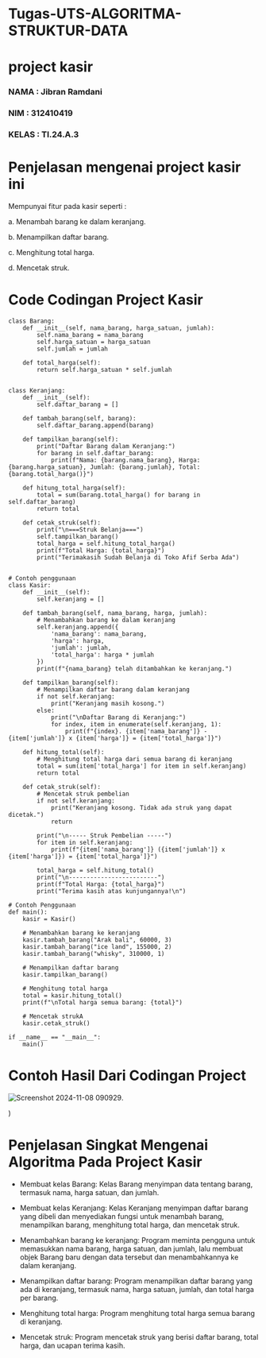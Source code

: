 # Tugas-UTS-ALGORITMA-STRUKTUR-DATA
# project kasir
### NAMA : Jibran Ramdani
### NIM : 312410419
### KELAS : TI.24.A.3

# Penjelasan mengenai project kasir ini
Mempunyai fitur pada kasir seperti :

a. Menambah barang ke dalam keranjang.

b. Menampilkan daftar barang.

c. Menghitung total harga.

d. Mencetak struk.

# Code Codingan Project Kasir 
```
class Barang:
    def __init__(self, nama_barang, harga_satuan, jumlah):
        self.nama_barang = nama_barang
        self.harga_satuan = harga_satuan
        self.jumlah = jumlah

    def total_harga(self):
        return self.harga_satuan * self.jumlah


class Keranjang:
    def __init__(self):
        self.daftar_barang = []

    def tambah_barang(self, barang):
        self.daftar_barang.append(barang)

    def tampilkan_barang(self):
        print("Daftar Barang dalam Keranjang:")
        for barang in self.daftar_barang:
            print(f"Nama: {barang.nama_barang}, Harga: {barang.harga_satuan}, Jumlah: {barang.jumlah}, Total: {barang.total_harga()}")

    def hitung_total_harga(self):
        total = sum(barang.total_harga() for barang in self.daftar_barang)
        return total

    def cetak_struk(self):
        print("\n===Struk Belanja===")
        self.tampilkan_barang()
        total_harga = self.hitung_total_harga()
        print(f"Total Harga: {total_harga}")
        print("Terimakasih Sudah Belanja di Toko Afif Serba Ada")


# Contoh penggunaan
class Kasir:
    def __init__(self):
        self.keranjang = []
    
    def tambah_barang(self, nama_barang, harga, jumlah):
        # Menambahkan barang ke dalam keranjang
        self.keranjang.append({
            'nama_barang': nama_barang,
            'harga': harga,
            'jumlah': jumlah,
            'total_harga': harga * jumlah
        })
        print(f"{nama_barang} telah ditambahkan ke keranjang.")
    
    def tampilkan_barang(self):
        # Menampilkan daftar barang dalam keranjang
        if not self.keranjang:
            print("Keranjang masih kosong.")
        else:
            print("\nDaftar Barang di Keranjang:")
            for index, item in enumerate(self.keranjang, 1):
                print(f"{index}. {item['nama_barang']} - {item['jumlah']} x {item['harga']} = {item['total_harga']}")
    
    def hitung_total(self):
        # Menghitung total harga dari semua barang di keranjang
        total = sum(item['total_harga'] for item in self.keranjang)
        return total
    
    def cetak_struk(self):
        # Mencetak struk pembelian
        if not self.keranjang:
            print("Keranjang kosong. Tidak ada struk yang dapat dicetak.")
            return
        
        print("\n----- Struk Pembelian -----")
        for item in self.keranjang:
            print(f"{item['nama_barang']} ({item['jumlah']} x {item['harga']}) = {item['total_harga']}")
        
        total_harga = self.hitung_total()
        print("\n-------------------------")
        print(f"Total Harga: {total_harga}")
        print("Terima kasih atas kunjungannya!\n")
    
# Contoh Penggunaan
def main():
    kasir = Kasir()
    
    # Menambahkan barang ke keranjang
    kasir.tambah_barang("Arak bali", 60000, 3)
    kasir.tambah_barang("ice land", 155000, 2)
    kasir.tambah_barang("whisky", 310000, 1)
    
    # Menampilkan daftar barang
    kasir.tampilkan_barang()
    
    # Menghitung total harga
    total = kasir.hitung_total()
    print(f"\nTotal harga semua barang: {total}")
    
    # Mencetak strukA
    kasir.cetak_struk()

if __name__ == "__main__":
    main()
```

# Contoh Hasil Dari Codingan Project
![Screenshot 2024-11-08 090929](https://github.com/user-attachments/assets/0cd9c3c2-c376-46d9-9977-fe0962269bba).

)


# Penjelasan Singkat Mengenai Algoritma Pada Project Kasir 

- Membuat kelas Barang: Kelas Barang menyimpan data tentang barang, termasuk nama, harga satuan, dan jumlah.

- Membuat kelas Keranjang: Kelas Keranjang menyimpan daftar barang yang dibeli dan menyediakan fungsi untuk menambah barang, menampilkan barang, menghitung total harga, dan mencetak struk.

- Menambahkan barang ke keranjang: Program meminta pengguna untuk memasukkan nama barang, harga satuan, dan jumlah, lalu membuat objek Barang baru dengan data tersebut dan menambahkannya ke dalam keranjang.

- Menampilkan daftar barang: Program menampilkan daftar barang yang ada di keranjang, termasuk nama, harga satuan, jumlah, dan total harga per barang.

- Menghitung total harga: Program menghitung total harga semua barang di keranjang.

- Mencetak struk: Program mencetak struk yang berisi daftar barang, total harga, dan ucapan terima kasih.
